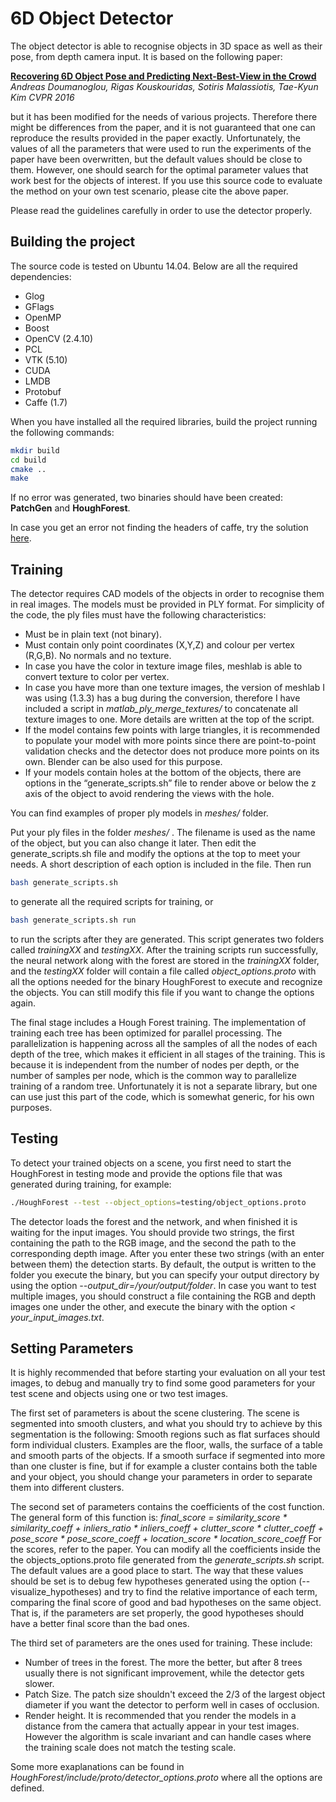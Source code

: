 # 6D Object Detector

The object detector is able to recognise objects in 3D space as well as their pose, from depth camera input. It is based on the following paper:

[**Recovering 6D Object Pose and Predicting Next-Best-View in the Crowd**](http://www.iis.ee.ic.ac.uk/rkouskou/research/6D_NBV.html)
*Andreas Doumanoglou, Rigas Kouskouridas, Sotiris Malassiotis, Tae-Kyun Kim
CVPR 2016*

but it has been modified for the needs of various projects. Therefore there might be differences from the paper, and it is not guaranteed that one can reproduce the results provided in the paper exactly. Unfortunately, the values of all the parameters that were used to run the experiments of the paper have been overwritten, but the default values should be close to them. However, one should search for the optimal parameter values that work best for the objects of interest.
If you use this source code to evaluate the method on your own test scenario, please cite the above paper.

Please read the guidelines carefully in order to use the detector properly.

## Building the project

The source code is tested on Ubuntu 14.04. Below are all the required dependencies:
* Glog
* GFlags
* OpenMP
* Boost
* OpenCV (2.4.10)
* PCL
* VTK (5.10)
* CUDA
* LMDB
* Protobuf
* Caffe (1.7)

When you have installed all the required libraries, build the project running the following commands:
```bash
mkdir build
cd build
cmake ..
make
```
If no error was generated, two binaries should have been created: **PatchGen** and **HoughForest**. 

In case you get an error not finding the headers of caffe, try the solution [here](https://github.com/BVLC/caffe/issues/1761).

## Training

The detector requires CAD models of the objects in order to recognise them in real images. The models must be provided in PLY format. For simplicity of the code, the ply files must have the following characteristics:

- Must be in plain text (not binary).
- Must contain only point coordinates (X,Y,Z) and colour per vertex (R,G,B). No normals and no texture.
- In case you have the color in texture image files, meshlab is able to convert texture to color per vertex.
- In case you have more than one texture images, the version of meshlab I was using (1.3.3) has a bug during the conversion, therefore I have included a script in *matlab_ply_merge_textures/* to concatenate all texture images to one. More details are written at the top of the script.
- If the model contains few points with large triangles, it is recommended to populate your model with more points since there are point-to-point validation checks and the detector does not produce more points on its own. Blender can be also used for this purpose.
- If your models contain holes at the bottom of the objects, there are options in the “generate_scripts.sh” file to render above or below the z axis of the object to avoid rendering the views with the hole.

You can find examples of proper ply models in *meshes/* folder.

Put your ply files in the folder *meshes/* . The filename is used as the name of the object, but you can also change it later. Then edit the generate_scripts.sh file and modify the options at the top to meet your needs. A short description of each option is included in the file. Then run 
```bash
bash generate_scripts.sh 
```
to generate all the required scripts for training, or 
```bash
bash generate_scripts.sh run
```
to run the scripts after they are generated. This script generates two folders called *trainingXX* and *testingXX*. After the training scripts run successfully, the neural network along with the forest are stored in the *trainingXX* folder, and the *testingXX* folder will contain a file called *object_options.proto* with all the options needed for the binary HoughForest to execute and recognize the objects. You can still modify this file if you want to change the options again.  

The final stage includes a Hough Forest training. The implementation of training each tree has been optimized for parallel processing. The parallelization is happening across all the samples of all the nodes of each depth of the tree, which makes it efficient in all stages of the training. This is because it is independent from the number of nodes per depth, or the number of samples per node, which is the common way to parallelize training of a random tree.
Unfortunately it is not a separate library, but one can use just this part of the code, which is somewhat generic, for his own purposes.

## Testing

To detect your trained objects on a scene, you first need to start the HoughForest in testing mode and provide the options file that was generated during training, for example:

```bash
./HoughForest --test --object_options=testing/object_options.proto
```

The detector loads the forest and the network, and when finished it is waiting for the input images. You should provide two strings, the first containing the path to the RGB image, and the second the path to the corresponding depth image. After you enter these two strings (with an enter between them) the detection starts. By default, the output is written to the folder you execute the binary, but you can specify your output directory by using the option *--output_dir=/your/output/folder*. In case you want to test multiple images, you should construct a file containing the RGB and depth images one under the other, and execute the binary with the option *< your_input_images.txt*.

## Setting Parameters

It is highly recommended that before starting your evaluation on all your test images, to debug and manually try to find some good parameters for your test scene and objects using one or two test images.

The first set of parameters is about the scene clustering. The scene is segmented into smooth clusters, and what you should try to achieve by this segmentation is the following:
Smooth regions such as flat surfaces should form individual clusters. Examples are the floor, walls, the surface of a table and smooth parts of the objects. If a smooth surface if segmented into more than one cluster is fine, but if for example a cluster contains both the table and your object, you should change your parameters in order to separate them into different clusters.

The second set of parameters contains the coefficients of the cost function. The general form of this function is:
*final_score = similarity_score * similarity_coeff + inliers_ratio * inliers_coeff + clutter_score * clutter_coeff + pose_score * pose_score_coeff + location_score * location_score_coeff*
For the scores, refer to the paper. You can modify all the coefficients inside the the objects_options.proto file generated from the *generate_scripts.sh* script. The default values are a good place to start. The way that these values should be set is to debug few hypotheses generated using the option (--visualize_hypotheses) and try to find the relative importance of each term, comparing the final score of good and bad hypotheses on the same object. That is, if the parameters are set properly, the good hypotheses should have a better final score than the bad ones.

The third set of parameters are the ones used for training. These include:

- Number of trees in the forest. The more the better, but after 8 trees usually there is not significant improvement, while the detector gets slower.
- Patch Size. The patch size shouldn't exceed the 2/3 of the largest object diameter if you want the detector to perform well in cases of occlusion.
- Render height. It is recommended that you render the models in a distance from the camera that actually appear in your test images. However the algorithm is scale invariant and can handle cases where the training scale does not match the testing scale.

Some more exaplanations can be found in *HoughForest/include/proto/detector_options.proto* where all the options are defined.





